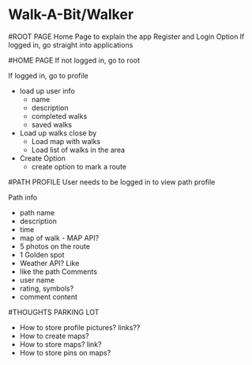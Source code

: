 Walk-A-Bit/Walker
=================================

#ROOT PAGE
Home Page to explain the app
Register and Login Option
If logged in, go straight into applications

#HOME PAGE
If not logged in, go to root

If logged in, go to profile
  - load up user info
    - name
    - description
    - completed walks
    - saved walks
  - Load up walks close by
    - Load map with walks
    - Load list of walks in the area
  - Create Option
    - create option to mark a route

#PATH PROFILE
User needs to be logged in to view path profile

Path info
  - path name
  - description
  - time
  - map of walk - MAP API?
  - 5 photos on the route
  - 1 Golden spot
  - Weather API?
Like
  - like the path
Comments
  - user name
  - rating, symbols?
  - comment content

#THOUGHTS PARKING LOT
 - How to store profile pictures? links??
 - How to create maps?
 - How to store maps? link?
 - How to store pins on maps?
